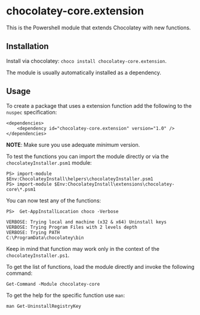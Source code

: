# chocolatey-core.extension


This is the Powershell module that extends Chocolatey with new functions.


## Installation

Install via chocolatey: `choco install chocolatey-core.extension`.

The module is usually automatically installed as a dependency.


## Usage

To create a package that uses a extension function add the following to the `nuspec` specification:

    <dependencies>
        <dependency id="chocolatey-core.extension" version="1.0" />
    </dependencies>

**NOTE**: Make sure you use adequate _minimum_ version.

To test the functions you can import the module directly or via the `chocolateyInstaller.psm1` module:

    PS> import-module $Env:ChocolateyInstall\helpers\chocolateyInstaller.psm1
    PS> import-module $Env:ChocolateyInstall\extensions\chocolatey-core\*.psm1

You can now test any of the functions:

    PS>  Get-AppInstallLocation choco -Verbose

    VERBOSE: Trying local and machine (x32 & x64) Uninstall keys
    VERBOSE: Trying Program Files with 2 levels depth
    VERBOSE: Trying PATH
    C:\ProgramData\chocolatey\bin

Keep in mind that function may work only in the context of the `chocolateyInstaller.ps1`.

To get the list of functions, load the module directly and invoke the following command:

    Get-Command -Module chocolatey-core

To get the help for the specific function use `man`:

    man Get-UninstallRegistryKey



